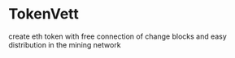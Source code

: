 # TokenVett
create eth token with free connection of change blocks and easy distribution in the mining network

